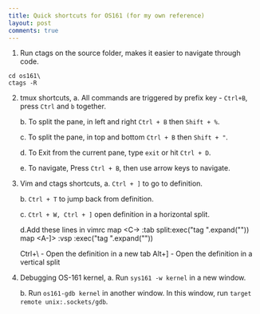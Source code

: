 ```yaml
---
title: Quick shortcuts for OS161 (for my own reference)
layout: post
comments: true
---
```


1. Run ctags on the source folder, makes it easier to navigate through code.
```
cd os161\
ctags -R
```

2. tmux shortcuts,
	a. All commands are triggered by prefix key - ```Ctrl+B```, press ```Ctrl``` and ```b``` together.

	b. To split the pane, in left and right ```Ctrl + B``` then ```Shift + %```.

	c. To split the pane, in top and bottom ```Ctrl + B``` then ```Shift + "```.

	d. To Exit from the current pane, type ```exit``` or hit ```Ctrl + D```.

	e. To navigate, Press ```Ctrl + B```, then use arrow keys to navigate.

3. Vim and ctags shortcuts,
	a. ```Ctrl + ]``` to go to definition.

	b. ```Ctrl + T``` to jump back from definition.

	c. ```Ctrl + W, Ctrl + ]``` open definition in a horizontal split.

	d.Add these lines in vimrc
	map <C-\> :tab split<CR>:exec("tag ".expand("<cword>"))<CR>
	map <A-]> :vsp <CR>:exec("tag ".expand("<cword>"))<CR>

	Ctrl+\ - Open the definition in a new tab
	Alt+] - Open the definition in a vertical split 

4. Debugging OS-161 kernel,
	a. Run ```sys161 -w kernel``` in a new window.

	b. Run ```os161-gdb kernel``` in another window. In this window, run ```target remote unix:.sockets/gdb```.

